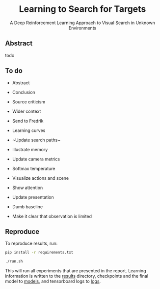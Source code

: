 <h1 align="center"> Learning to Search for Targets</h1>
<p align="center">A Deep Reinforcement Learning Approach to Visual Search in Unknown Environments</p>

## Abstract

todo

## To do

- Abstract
- Conclusion
- Source criticism
- Wider context
- Send to Fredrik

- Learning curves
- ~Update search paths~
- Illustrate memory
- Update camera metrics
- Softmax temperature
- Visualize actions and scene
- Show attention
- Update presentation
- Dumb baseline
- Make it clear that observation is limited


## Reproduce

To reproduce results, run:

```bash
pip install -r requirements.txt

./run.sh 
```

This will run all experiments that are presented in the report.
Learning information is written to the [results](./results) directory, checkpoints and the final model to [models](./models), and tensorboard logs to [logs](./logs).